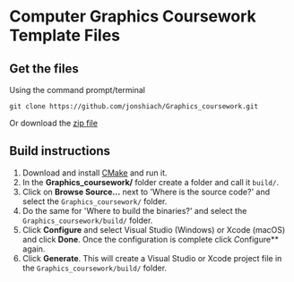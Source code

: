 # Computer Graphics Coursework Template Files

## Get the files

Using the command prompt/terminal

```
git clone https://github.com/jonshiach/Graphics_coursework.git
```

Or download the [zip file](https://github.com/jonshiach/Graphics_coursework/zipball/master/)

## Build instructions

1. Download and install <a href="https://www.cmake.org" target="_blank">CMake</a> and run it.
2. In the **Graphics_coursework/** folder create a folder and call it `build/`.
3. Click on **Browse Source...** next to 'Where is the source code?' and select the `Graphics_coursework/` folder.
4. Do the same for 'Where to build the binaries?' and select the `Graphics_coursework/build/` folder.
5. Click **Configure** and select Visual Studio (Windows) or Xcode (macOS) and click **Done**. Once the configuration is complete click *C*onfigure** again.
6. Click **Generate**. This will create a Visual Studio or Xcode project file in the `Graphics_coursework/build/` folder. 
